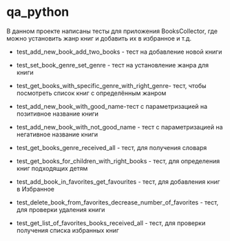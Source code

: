 # qa_python
В данном проекте написаны тесты для приложения BooksCollector, где можно установить жанр книг и добавить их в избранное и т.д. 

- test_add_new_book_add_two_books - тест на добавление новой книги

- test_set_book_genre_set_genre - тест на установление жанра для книги

- test_get_books_with_specific_genre_with_right_genre- тест, чтобы посмотреть список книг с определённым жанром

- test_add_new_book_with_good_name-тест с параметризацией на позитивное название книги

- test_add_new_book_with_not_good_name - тест с параметризацией на негативное название книги

- test_get_books_genre_received_all - тест, для получения словаря

- test_get_books_for_children_with_right_books - тест, для определения книг подходящих детям

- test_add_book_in_favorites_get_favourites - тест, для добавления книг в Избранное

- test_delete_book_from_favorites_decrease_number_of_favorites - тест, для проверки удаления книги

- test_get_list_of_favorites_books_received_all - тест, для проверки получения списка избранных книг
